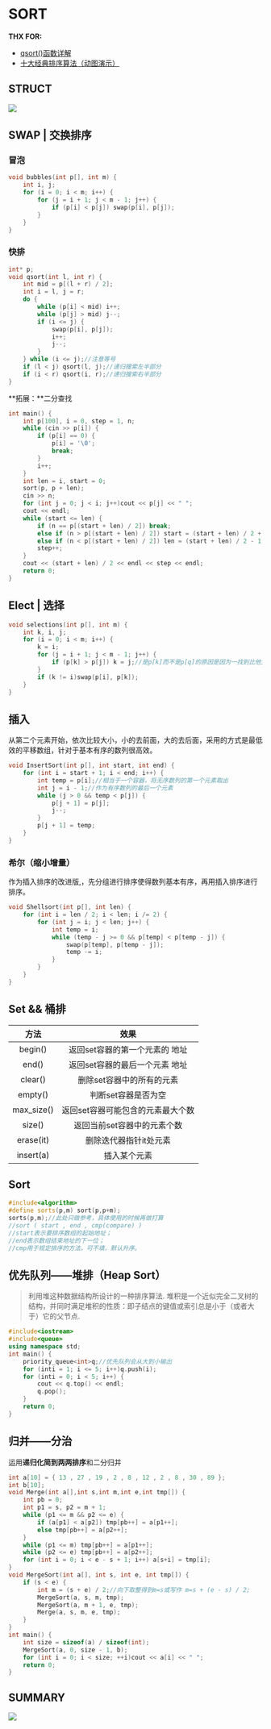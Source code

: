 # SORT
**THX FOR:**
- [qsort()函数详解](https://www.cnblogs.com/laizhenghong2012/p/8442270.html)
- [十大经典排序算法（动图演示）](https://www.cnblogs.com/onepixel/p/7674659.html)

## STRUCT

![](./img/sort_struct.png)

## SWAP | 交换排序

### 冒泡
```c++
void bubbles(int p[], int m) {
	int i, j;
	for (i = 0; i < m; i++) {
		for (j = i + 1; j < m - 1; j++) {
			if (p[i] < p[j]) swap(p[i], p[j]);
		}
	}
}
```

### 快排

```c++
int* p;
void qsort(int l, int r) {
	int mid = p[(l + r) / 2];
	int i = l, j = r;
	do {
		while (p[i] < mid) i++;
		while (p[j] > mid) j--;
		if (i <= j) {
			swap(p[i], p[j]);
			i++;
			j--;
		}
	} while (i <= j);//注意等号
	if (l < j) qsort(l, j);//递归搜索左半部分
	if (i < r) qsort(i, r);//递归搜索右半部分
}
```

**拓展：**二分查找

```c++
int main() {
	int p[100], i = 0, step = 1, n;
	while (cin >> p[i]) {
		if (p[i] == 0) {
			p[i] = '\0';
			break;
		}
		i++;
	}
	int len = i, start = 0;
	sort(p, p + len);
	cin >> n;
	for (int j = 0; j < i; j++)cout << p[j] << " ";
	cout << endl;
	while (start <= len) {
		if (n == p[(start + len) / 2]) break;
		else if (n > p[(start + len) / 2]) start = (start + len) / 2 + 1;
		else if (n < p[(start + len) / 2]) len = (start + len) / 2 - 1;
		step++;
	}
	cout << (start + len) / 2 << endl << step << endl;
	return 0;
}
```



## Elect | 选择



```c++
void selections(int p[], int m) {
	int k, i, j;
	for (i = 0; i < m; i++) {
		k = i;
		for (j = i + 1; j < m - 1; j++) {
			if (p[k] > p[j]) k = j;//是p[k]而不是p[q]的原因是因为一找到比他大的就赋值，会导致最后交换的不是最大的数的后果。这样才会记录最大值。最后用于交换！！
		}
		if (k != i)swap(p[i], p[k]);
	}
}
```

## 插入

从第二个元素开始，依次比较大小，小的去前面，大的去后面，采用的方式是最低效的平移数组，针对于基本有序的数列很高效。

```c++
void InsertSort(int p[], int start, int end) {
	for (int i = start + 1; i < end; i++) {
		int temp = p[i];//相当于一个容器，将无序数列的第一个元素取出
		int j = i - 1;//作为有序数列的最后一个元素
		while (j > 0 && temp < p[j]) {
			p[j + 1] = p[j];
			j--;
		}
		p[j + 1] = temp;
	}
}
```

### 希尔（缩小增量）

作为插入排序的改进版,，先分组进行排序使得数列基本有序，再用插入排序进行排序。

```c++
void Shellsort(int p[], int len) {
	for (int i = len / 2; i < len; i /= 2) {
		for (int j = i; j < len; j++) {
			int temp = i;
			while (temp - j >= 0 && p[temp] < p[temp - j]) {
				swap(p[temp], p[temp - j]);
				temp -= i;
			}
		}
	}
}
```

## Set && 桶排

| 方法 | 效果 |
| :----: | :----: |
|   begin()    |  返回set容器的第一个元素的 地址    |
|   end()    |   返回set容器的最后一个元素 地址   |
|   clear()   |   删除set容器中的所有的元素   |
|   empty()   |   判断set容器是否为空   |
|   max_size()   |   返回set容器可能包含的元素最大个数   |
|   size()    |   返回当前set容器中的元素个数   |
|  erase(it)    |  删除迭代器指针it处元素    |
|   insert(a)    |    插入某个元素  |

## Sort

```c++
#include<algorithm>
#define sorts(p,m) sort(p,p+m);
sorts(p,m);//此处只做参考，具体使用的时候再做打算
//sort ( start , end , cmp(compare) )
//start表示要排序数组的起始地址；
//end表示数组结束地址的下一位；
//cmp用于规定排序的方法，可不填，默认升序。
```

## 优先队列——堆排（Heap Sort）

> 利用堆这种数据结构所设计的一种排序算法. 堆积是一个近似完全二叉树的结构，并同时满足堆积的性质：即子结点的键值或索引总是小于（或者大于）它的父节点. 









```c++
#include<iostream>
#include<queue>
using namespace std;
int main() {
	priority_queue<int>q;//优先队列会从大到小输出
	for (inti = 1; i <= 5; i++)q.push(i);
	for (inti = 0; i < 5; i++) {
		cout << q.top() << endl;
		q.pop();
	}
	return 0;
}
```

## 归并——分治

运用**递归化简到两两排序**和二分归并

```cpp
int a[10] = { 13 , 27 , 19 , 2 , 8 , 12 , 2 , 8 , 30 , 89 };
int b[10];
void Merge(int a[],int s,int m,int e,int tmp[]) {
	int pb = 0;
	int p1 = s, p2 = m + 1;
	while (p1 <= m && p2 <= e) {
		if (a[p1] < a[p2]) tmp[pb++] = a[p1++];
		else tmp[pb++] = a[p2++];
	}
	while (p1 <= m) tmp[pb++] = a[p1++];
	while (p2 <= e) tmp[pb++] = a[p2++];
	for (int i = 0; i < e - s + 1; i++) a[s+i] = tmp[i];
}
void MergeSort(int a[], int s, int e, int tmp[]) {
	if (s < e) {
		int m = (s + e) / 2;//向下取整得到m=s或写作 m=s + (e - s) / 2;
		MergeSort(a, s, m, tmp);
		MergeSort(a, m + 1, e, tmp);
		Merge(a, s, m, e, tmp);
	}
}
int main() {
	int size = sizeof(a) / sizeof(int);
	MergeSort(a, 0, size - 1, b);
	for (int i = 0; i < size; ++i)cout << a[i] << " ";
	return 0;
}
```

## SUMMARY

![](./img/sort_comp.png)


